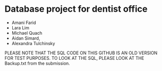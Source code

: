 # Database project for dentist office 

- Amani Farid
- Lara Lim
- Michael Quach
- Aidan Simard, 
- Alexandra Tulchinsky


PLEASE NOTE THAT THE SQL CODE ON THIS GITHUB IS AN OLD VERSION FOR TEST PURPOSES. 
TO LOOK AT THE SQL, PLEASE LOOK AT THE Backup.txt from the submission.
